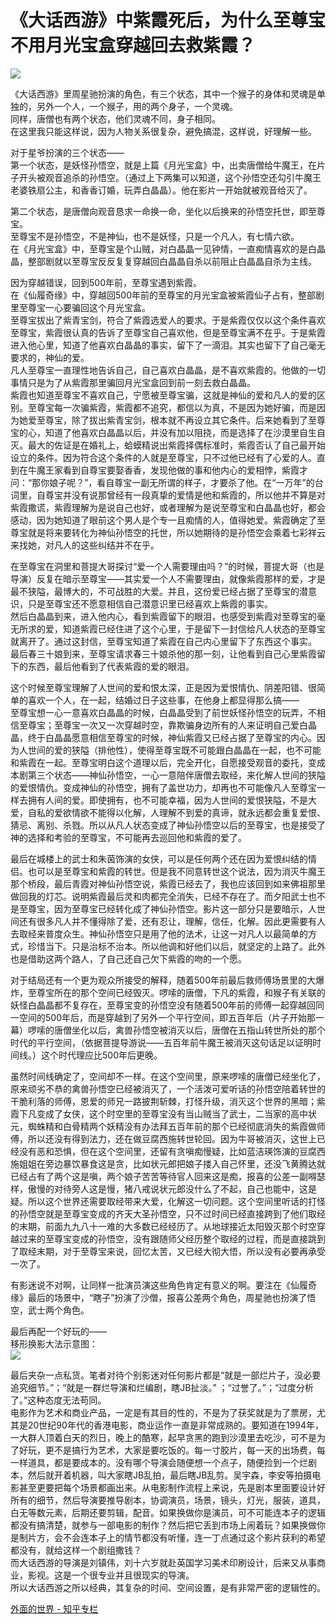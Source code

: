 # 《大话西游》中紫霞死后，为什么至尊宝不用月光宝盒穿越回去救紫霞？

![](https://pic2.zhimg.com/b105519c2789b0c5dca248195ad37e01_b.jpg)  

《大话西游》里周星驰扮演的角色，有三个状态，其中一个猴子的身体和灵魂是单独的，另外一个人，一个猴子，用的两个身子，一个灵魂。  
同样，唐僧也有两个状态，他们灵魂不同，身子相同。  
在这里我只能这样说，因为人物关系很复杂，避免搞混，这样说，好理解一些。  

对于星爷扮演的三个状态——  
第一个状态，是妖怪孙悟空，就是上篇《月光宝盒》中，出卖唐僧给牛魔王，在片子开头被观音追杀的孙悟空。（通过上下两集可以知道，这个孙悟空还勾引牛魔王老婆铁扇公主，和香香订婚，玩弄白晶晶）。他在影片一开始就被观音给灭了。  

第二个状态，是唐僧向观音恳求一命换一命，坐化以后换来的孙悟空托世，即至尊宝。  
至尊宝不是孙悟空，不是神仙，也不是妖怪，只是一个凡人，有七情六欲。  
在《月光宝盒》中，至尊宝是个山贼，对白晶晶一见钟情，一直痴情喜欢的是白晶晶，整部剧就以至尊宝反反复复穿越回白晶晶自杀以前阻止白晶晶自杀为主线。  

因为穿越错误，回到500年前，至尊宝遇到紫霞。  
在《仙履奇缘》中，穿越回500年前的至尊宝的月光宝盒被紫霞仙子占有，整部剧里至尊宝一心要骗回这个月光宝盒。  
至尊宝拔出了紫青宝剑，符合了紫霞选爱人的要求。于是紫霞仅仅以这个条件喜欢至尊宝，紫霞很认真的告诉了至尊宝自己喜欢他，但是至尊宝满不在乎。于是紫霞进入他心里，知道了他喜欢白晶晶的事实，留下了一滴泪。其实也留下了自己毫无要求的，神仙的爱。  
凡人至尊宝一直理性地告诉自己，自己喜欢白晶晶，是不喜欢紫霞的。他做的一切事情只是为了从紫霞那里骗回月光宝盒回到前一刻去救白晶晶。  
紫霞也知道至尊宝不喜欢自己，宁愿被至尊宝骗，这就是神仙的爱和凡人的爱的区别。至尊宝每一次骗紫霞，紫霞都不追究，都信以为真，不是因为她好骗，而是因为她爱至尊宝，除了拔出紫青宝剑，根本就不再设立其它条件。后来她看到了至尊宝的心，知道了他喜欢白晶晶以后，并没有加以阻挠，而是选择了在沙漠里自生自灭。最大的佐证是在婚礼上，蛤蟆精说出紫霞择偶标准时，紫霞否认了自己最开始设立的条件。因为符合这个条件的人就是至尊宝，只不过他已经有了心爱的人。直到在牛魔王家看到自尊宝要娶香香，发现他做的事和他内心的爱相悖，紫霞才问：“那你娘子呢？”，看自尊宝一副无所谓的样子，才要杀了他。在“一万年”的台词里，自尊宝并没有说那曾经有一段真挚的爱情是他和紫霞的，所以他并不算是对紫霞撒谎，紫霞理解为是说自己也好，或者理解为是说至尊宝和白晶晶也好，都会感动，因为她知道了眼前这个男人是个专一且痴情的人，值得她爱。紫霞确定了至尊宝就是将来要转化为神仙孙悟空的托世，所以她期待的是孙悟空会乘着七彩祥云来找她，对凡人的这些纠结并不在乎。  

在至尊宝在洞里和菩提大哥探讨“爱一个人需要理由吗？”的时候，菩提大哥（也是导演）反复在暗示至尊宝——其实爱一个人不需要理由，就像紫霞那样的爱，才是最不狭隘，最博大的，不可战胜的大爱。并且，这份爱已经占据了至尊宝的潜意识，只是至尊宝还不愿意相信自己潜意识里已经喜欢上紫霞的事实。  
然后白晶晶到来，进入他内心，看到紫霞留下的眼泪，也感受到紫霞对至尊宝的毫无所求的爱，知道紫霞已经住进了这个心里，于是留下一封信给凡人状态的至尊宝就离开了。通过这封信，至尊宝知道了紫霞在自己内心里留下了东西这个事实。  
最后春三十娘到来，至尊宝请求春三十娘杀他的那一刻，让他看到自己心里紫霞留下的东西，最后他看到了代表紫霞的爱的眼泪。  

这个时候至尊宝理解了人世间的爱和恨太深，正是因为爱恨情仇、阴差阳错、很简单的喜欢一个人，在一起，结婚过日子这些事，在他身上都显得那么搞——  
至尊宝想一心一意喜欢白晶晶的时候，白晶晶受到了前世妖怪孙悟空的玩弄，不相信至尊宝；至尊宝一次又一次穿越时空，靠欺骗身边所有的人来证明自己爱白晶晶，终于白晶晶愿意相信至尊宝的时候，神仙紫霞又已经占据了至尊宝的内心。因为人世间的爱的狭隘（排他性），使得至尊宝既不可能跟白晶晶在一起，也不可能和紫霞在一起。至尊宝明白这个道理以后，完全开化，自愿接受观音的委托，变成本剧第三个状态——神仙孙悟空，一心一意陪伴唐僧去取经，来化解人世间的狭隘的爱恨情仇。变成神仙的孙悟空，拥有了盖世功力，却再也不可能像凡人至尊宝一样去拥有人间的爱。即使拥有，也不可能幸福，因为人世间的爱恨狭隘，不是大爱，自私的爱欲情欲不能得以化解，人理解不到爱的真谛，就永远都会重复爱恨、猜忌、离别、杀戮。所以从凡人状态变成了神仙孙悟空以后的至尊宝，也是接受了神的选择和考验的至尊宝，不可能再去巡回他和紫霞的爱了。  

最后在城楼上的武士和朱茵饰演的女侠，可以是任何两个还在因为爱恨纠结的情侣。也可以是至尊宝和紫霞的转世。但是我不同意转世这个说法，因为消灭牛魔王那个桥段，最后青霞对神仙孙悟空说，紫霞已经去了，我也应该回到如来佛祖那里做回我的灯芯。说明紫霞最后灵和肉都完全消失，已经不存在了。而夕阳武士也不是至尊宝，因为至尊宝已经转化成了神仙孙悟空。影片这一部分只是要暗示，人世间还有很多凡人并不懂得除了爱，还有忍让，理解，信任，化解。因此更需要有人去取经来普度众生。神仙孙悟空只是用了他的法术，让这一对凡人以最简单的方式，珍惜当下。只是治标不治本。所以他调和好他们以后，就坚定的上路了。此外也是借助这两个路人，了自己还自己欠下紫霞的吻的一个愿。  

对于结局还有一个更为观众所接受的解释，随着500年前最后救师傅场景里的大爆炸，至尊宝所在的那个空间已经毁灭。啰嗦的唐僧，下凡的紫霞，和猴子有关联的妖怪白晶晶都不复存在，至尊宝变的孙悟空没有随着500年前的师傅一起穿越回同一空间的500年后，而是穿越到了另外一个平行空间，即五百年后（片子开始那一幕）啰嗦的唐僧坐化以后，禽兽孙悟空被消灭以后，唐僧在五指山转世所处的那个时代的平行空间，（依据菩提导游说——五百年前牛魔王被消灭这句话足以证明时间线。）这个时代理应比500年后更晚。  

虽然时间线确定了，空间却不一样。在这个空间里，原来啰嗦的唐僧已经坐化了，原来顽劣不恭的禽兽孙悟空已经被消灭了，一个活泼可爱听话的孙悟空陪着转世的干脆利落的师傅，恩爱的师兄一路披荆斩棘，打怪升级，消灭这个世界的黑暗；紫霞下凡变成了女侠，这个时空里的至尊宝没有当山贼当了武士，二当家的高中状元，蜘蛛精和白骨精两个妖精没有办法拜五百年前的那个已经彻底消失的紫霞做师傅，所以还没有得到法力，还在做豆腐西施转世轮回。因为牛哥被消灭，这世上已经没有恶和恐惧，但在这个空间里，还留有贪嗔痴慢疑，比如蓝洁瑛饰演的豆腐西施姐姐在旁边暴饮暴食这是贪，比如状元郎把娘子搂入自己怀里，还没飞黄腾达就已经占有了两个这是嗔，两个娘子苦苦等待官人回来这是痴，报喜的公差一副嘚瑟样，傲慢的对待旁人这是慢，猪八戒说状元郎没什么了不起，自己也能中，这是疑。所以这个世界还需要取经带来大爱，化解这一切问题。这个空间里听话的打怪的孙悟空就是至尊宝变成的齐天大圣孙悟空，只不过时间已经直接跨到了他们取经的末期，前面九九八十一难的大多数已经经历了。从地球接近太阳毁灭那个时空穿越过来的至尊宝变成的孙悟空，没有跟随师父经历整个取经的过程，而是直接跳到了取经末期，对于至尊宝来说，回忆太苦，又已经大彻大悟，所以没有必要再承受一次了。  

有影迷说不对啊，让同样一批演员演这些角色肯定有意义的啊。要注在《仙履奇缘》最后的场景中，“瞎子”扮演了沙僧，报喜公差两个角色，周星驰也扮演了悟空，武士两个角色。  

最后再配一个好玩的——  
移形换影大法示意图：  
![](https://pic4.zhimg.com/76c8d6a201af2932551c57062794a2cf_b.jpg)  

最后夹杂一点私货。笔者对待个别影迷对任何影片都是“就是一部烂片子，没必要追究细节。”；“就是一群烂导演和烂编剧，瞎JB扯淡。” ；“过誉了。”；“过度分析了。”这种态度无法苟同。  
电影作为艺术和商业产品，一定是有其目的性的，不是为了获奖就是为了票房，尤其是20世纪90年代的香港电影，商业运作一直是非常成熟的。要知道在1994年，一大群人顶着白天的烈日，晚上的酷寒，起早贪黑的跑到沙漠里去吃沙，可不是为了好玩，更不是搞行为艺术，大家是要吃饭的。每一寸胶片，每一天的出场费，每一样道具，都是要成本的。没有哪个导演会随便想一个点子，随便捡到一个烂剧本，然后就开着机器，叫大家瞎JB乱拍，最后瞎JB乱剪。吴宇森，李安等拍摄电影甚至更要把每个场景都画出来。从电影制作流程上来说，先是剧本里面要设计好所有的细节，然后导演要推导剧本，协调演员，场景，镜头，灯光，服装，道具，白无等数元素，后期还要剪辑，配音。如果换做你是演员，可不可能连本子的逻辑都没有搞清楚，就参与一部电影的制作？然后把它丢到市场上闹着玩？如果换做你是制片方，会不会连本子上的情节都没有听懂，连一丁点通过这个影片获利的希望都没有，就给这样一个剧组撒钱？  
而大话西游的导演是刘镇伟，刘十六岁就赴英国学习美术印刷设计，后来又从事商业，影视。这是一个很专业并且很现实的导演。  
所以大话西游之所以经典，其复杂的时间、空间设置，是有非常严密的逻辑性的。  

[外面的世界 - 知乎专栏](http://zhuanlan.zhihu.com/TheWorldOutside)